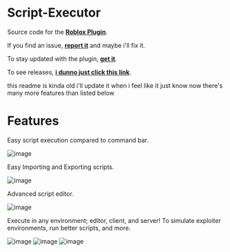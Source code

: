 # Script-Executor
Source code for the [**Roblox Plugin**](https://devforum.roblox.com/t/3141932).

If you find an issue, [**report it**](https://github.com/Micamaster100/Script-Executor/issues) and maybe i'll fix it.

To stay updated with the plugin, [**get it**](https://create.roblox.com/store/asset/117739697778479).

To see releases, [**i dunno just click this link**](https://github.com/Micamaster100/Script-Executor/releases).

this readme is kinda old i'll update it when i feel like it just know now there's many more features than listed below

# Features
Easy script execution compared to command bar.

![image](https://github.com/user-attachments/assets/713f4f4d-7614-4b98-8940-674aa9be47c5)

Easy Importing and Exporting scripts.

![image](https://github.com/user-attachments/assets/64ecae6e-e12f-4fc2-9b3f-bb375bf124a4)

Advanced script editor.

![image](https://github.com/user-attachments/assets/0ab0a434-097d-47cb-9c81-a2de7bb7ad31)

Execute in any environment; editor, client, and server!
To simulate exploiter environments, run better scripts, and more.

![image](https://github.com/user-attachments/assets/3fbf107d-618a-4747-bd90-c2e35b9776b9)
![image](https://github.com/user-attachments/assets/e6fbd856-1274-4fb2-8ce7-fd04f7b9c95e)
![image](https://github.com/user-attachments/assets/a14490d4-4c18-46d4-9aaf-7b4dee900151)
